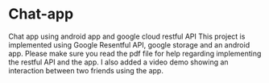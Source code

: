 # Chat-app
Chat app using android app and google cloud restful API
This project is implemented using Google Resentful API, google storage and an android app.
Please make sure you read the pdf file for help regarding implementing the restful API and the app.
I also added a video demo showing an interaction between two friends using the app.
